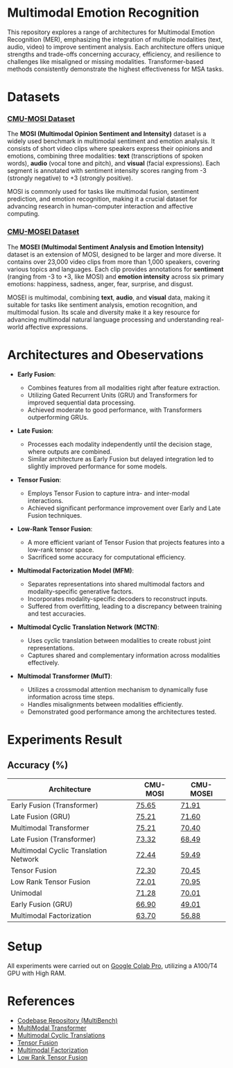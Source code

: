 # Multimodal Emotion Recognition
This repository explores a range of architectures for Multimodal Emotion Recognition (MER), emphasizing the integration of multiple modalities (text, audio, video) to improve sentiment analysis. Each architecture offers unique strengths and trade-offs concerning accuracy, efficiency, and resilience to challenges like misaligned or missing modalities. Transformer-based methods consistently demonstrate the highest effectiveness for MSA tasks.

# Datasets
### [CMU-MOSI Dataset](http://multicomp.cs.cmu.edu/resources/cmu-mosi-dataset/)
The **MOSI (Multimodal Opinion Sentiment and Intensity)** dataset is a widely used benchmark in multimodal sentiment and emotion analysis. It consists of short video clips where speakers express their opinions and emotions, combining three modalities: **text** (transcriptions of spoken words), **audio** (vocal tone and pitch), and **visual** (facial expressions). Each segment is annotated with sentiment intensity scores ranging from -3 (strongly negative) to +3 (strongly positive).

MOSI is commonly used for tasks like multimodal fusion, sentiment prediction, and emotion recognition, making it a crucial dataset for advancing research in human-computer interaction and affective computing.

### [CMU-MOSEI Dataset](http://multicomp.cs.cmu.edu/resources/cmu-mosei-dataset/)
The **MOSEI (Multimodal Sentiment Analysis and Emotion Intensity)** dataset is an extension of MOSI, designed to be larger and more diverse. It contains over 23,000 video clips from more than 1,000 speakers, covering various topics and languages. Each clip provides annotations for **sentiment** (ranging from -3 to +3, like MOSI) and **emotion intensity** across six primary emotions: happiness, sadness, anger, fear, surprise, and disgust.

MOSEI is multimodal, combining **text**, **audio**, and **visual** data, making it suitable for tasks like sentiment analysis, emotion recognition, and multimodal fusion. Its scale and diversity make it a key resource for advancing multimodal natural language processing and understanding real-world affective expressions.

# Architectures and Obeservations
-   **Early Fusion**:
    
    -   Combines features from all modalities right after feature extraction.
    -   Utilizing Gated Recurrent Units (GRU) and Transformers for improved sequential data processing.
    -   Achieved moderate to good performance, with Transformers outperforming GRUs.
-   **Late Fusion**:
    
    -   Processes each modality independently until the decision stage, where outputs are combined.
    -   Similar architecture as Early Fusion but delayed integration led to slightly improved performance for some models.
-   **Tensor Fusion**:
    
    -   Employs Tensor Fusion to capture intra- and inter-modal interactions.
    -   Achieved significant performance improvement over Early and Late Fusion techniques.
-   **Low-Rank Tensor Fusion**:
    
    -   A more efficient variant of Tensor Fusion that projects features into a low-rank tensor space.
    -   Sacrificed some accuracy for computational efficiency.
-   **Multimodal Factorization Model (MFM)**:
    
    -   Separates representations into shared multimodal factors and modality-specific generative factors.
    -   Incorporates modality-specific decoders to reconstruct inputs.
    -   Suffered from overfitting, leading to a discrepancy between training and test accuracies.
-   **Multimodal Cyclic Translation Network (MCTN)**:
    
    -   Uses cyclic translation between modalities to create robust joint representations.
    -   Captures shared and complementary information across modalities effectively.
-   **Multimodal Transformer (MulT)**:
    
    -   Utilizes a crossmodal attention mechanism to dynamically fuse information across time steps.
    -   Handles misalignments between modalities efficiently.
    -   Demonstrated good performance among the architectures tested.
	
# Experiments Result

## Accuracy (%) 
| Architecture                          | CMU-MOSI    | CMU-MOSEI   |
|---------------------------------------|-------------|-------------|
| Early Fusion (Transformer)            | [75.65][L01]| [71.91][L02]|
| Late Fusion (GRU)                     | [75.21][L03]| [71.60][L04]|
| Multimodal Transformer                | [75.21][L05]| [70.40][L06]|
| Late Fusion (Transformer)             | [73.32][L07]| [68.49][L08]|
| Multimodal Cyclic Translation Network | [72.44][L09]| [59.49][L10]|
| Tensor Fusion                         | [72.30][L11]| [70.45][L12]|
| Low Rank Tensor Fusion                | [72.01][L13]| [70.95][L14]|
| Unimodal                              | [71.28][L15]| [70.01][L16]|
| Early Fusion (GRU)                    | [66.90][L17]| [49.01][L18]|
| Multimodal Factorization              | [63.70][L19]| [56.88][L20]|


# Setup
All experiments were carried out on [Google Colab Pro](https://colab.research.google.com/), utilizing a A100/T4 GPU with High RAM.

# References
 - [Codebase Repository (MultiBench)](https://github.com/Klodivio355/MultiBench)
 - [MultiModal Transformer](https://github.com/yaohungt/Multimodal-Transformer) 
 - [Multimodal Cyclic Translations](https://arxiv.org/pdf/1812.07809.pdf)
 - [Tensor Fusion](https://github.com/Justin1904/TensorFusionNetworks/blob/master/model.py)
 - [Multimodal Factorization](https://arxiv.org/pdf/1806.06176)
 - [Low Rank Tensor Fusion](https://github.com/Justin1904/Low-rank-Multimodal-Fusion)


[L01]: src/notebooks/MOSI/Early_Fusion_Transformer.ipynb
[L02]: src/notebooks/MOSEI/Early_Fusion_Transformer.ipynb
[L03]: src/notebooks/MOSI/Late_Fusion.ipynb
[L04]: src/notebooks/MOSEI/Late_Fusion.ipynb
[L05]: src/notebooks/MOSI/Multimodal_Transformer.ipynb
[L06]: src/notebooks/MOSEI/Multimodal_Transformer.ipynb
[L07]: src/notebooks/MOSI/Late_Fusion_Transformer.ipynb
[L08]: src/notebooks/MOSEI/Late_Fusion_Transformer.ipynb
[L09]: src/notebooks/MOSI/Multimodal_Cyclic_Translation_Network.ipynb
[L10]: src/notebooks/MOSEI/Multimodal_Cyclic_Translation_Network.ipynb
[L11]: src/notebooks/MOSI/Tensor_Fusion.ipynb
[L12]: src/notebooks/MOSEI/Tensor_Fusion.ipynb
[L13]: src/notebooks/MOSI/Low_Rank_Tensor_Fusion.ipynb
[L14]: src/notebooks/MOSEI/Low_Rank_Tensor_Fusion.ipynb
[L15]: src/notebooks/MOSI/Unimodal.ipynb
[L16]: src/notebooks/MOSEI/Early_Fusion.ipynb
[L17]: src/notebooks/MOSI/Early_Fusion.ipynb
[L18]: src/notebooks/MOSEI/Early_Fusion.ipynb
[L19]: src/notebooks/MOSI/Multimodal_Factorization.ipynb
[L20]: src/notebooks/MOSEI/Multimodal_Factorization.ipynb